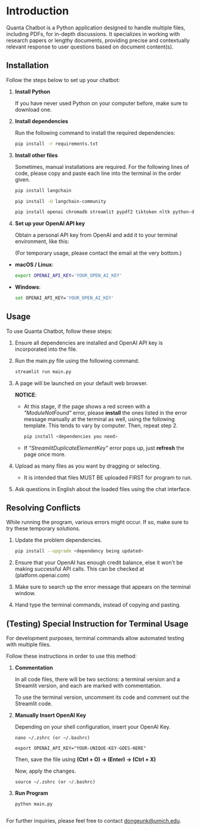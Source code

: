 # **Introduction**

Quanta Chatbot is a Python application designed to handle multiple files, including PDFs, for in-depth discussions. It specializes in working with research papers or lengthy documents, providing precise and contextually relevant response to user questions based on document content(s).

## **Installation**

Follow the steps below to set up your chatbot:

1. **Install Python**

   If you have never used Python on your computer before, make sure to download one.

2. **Install dependencies**

   Run the following command to install the required dependencies:

   ```bash
   pip install -r requirements.txt
   ```

3. **Install other files**

   Sometimes, manual installations are required. For the following lines of code, please copy and paste each line into the terminal in the order given.

   ```bash
   pip install langchain

   pip install -U langchain-community

   pip install openai chromadb streamlit pypdf2 tiktoken nltk python-docx
   ```

4. **Set up your OpenAI API key**

   Obtain a personal API key from OpenAI and add it to your terminal environment, like this:

   (For temporary usage, please contact the email at the very bottom.)

- **macOS / Linux**:

  ```bash
  export OPENAI_API_KEY='YOUR_OPEN_AI_KEY'
  ```

- **Windows**:

  ```bash
  set OPENAI_API_KEY='YOUR_OPEN_AI_KEY'
  ```

## **Usage**

To use Quanta Chatbot, follow these steps:

1. Ensure all dependencies are installed and OpenAI API key is incorporated into the file.
2. Run the main.py file using the following command.

   ```bash
   streamlit run main.py
   ```

3. A page will be launched on your default web browser.

   **NOTICE**:

   - At this stage, if the page shows a red screen with a _"ModuleNotFound"_ error, please **install** the ones listed in the error message manually at the terminal as well, using the following template. This tends to vary by computer. Then, repeat step 2.
     ```bash
     pip install <dependencies you need>
     ```
   - If _"StreamlitDuplicateElementKey"_ error pops up, just **refresh** the page once more.

4. Upload as many files as you want by dragging or selecting.
   - It is intended that files MUST BE uploaded FIRST for program to run.
5. Ask questions in English about the loaded files using the chat interface.

## **Resolving Conflicts**

While running the program, various errors might occur. If so, make sure to try these temporary solutions.

1. Update the problem dependencies.

   ```bash
   pip install --upgrade <dependency being updated>
   ```

2. Ensure that your OpenAI has enough credit balance, else it won't be making successful API calls. This can be checked at (platform.openai.com)
3. Make sure to search up the error message that appears on the terminal window.
4. Hand type the terminal commands, instead of copying and pasting.

## **(Testing) Special Instruction for Terminal Usage**

For development purposes, terminal commands allow automated testing with multiple files.

Follow these instructions in order to use this method:

1. **Commentation**

   In all code files, there will be two sections: a terminal version and a Streamlit version, and each are marked with commentation.

   To use the terminal version, uncomment its code and comment out the Streamlit code.

2. **Manually Insert OpenAI Key**

   Depending on your shell configuration, insert your OpenAI Key.

   ```
   nano ~/.zshrc (or ~/.bashrc)
   ```

   ```
   export OPENAI_API_KEY="YOUR-UNIQUE-KEY-GOES-HERE"
   ```

   Then, save the file using **(Ctrl + O) -> (Enter) -> (Ctrl + X)**

   Now, apply the changes.

   ```
   source ~/.zshrc (or ~/.bashrc)
   ```

3. **Run Program**
   ```
   python main.py
   ```

##

For further inquiries, please feel free to contact dongeunk@umich.edu.
